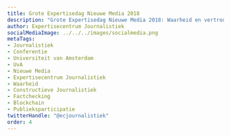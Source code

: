 ```yaml
---
title: Grote Expertisedag Nieuwe Media 2018
description: "Grote Expertisedag Nieuwe Media 2018: Waarheid en vertrouwen – Journalistiek die terugvecht"
author: Expertisecentrum Journalistiek
socialMediaImage: ../../../images/socialmedia.png
metaTags:
- Journalistiek
- Conferentie
- Universiteit van Amsterdam
- UvA
- Nieuwe Media
- Expertisecentrum Journalistiek
- Waarheid
- Constructieve Journalistiek
- Factchecking
- Blockchain
- Publieksparticipatie
twitterHandle: "@ecjournalistiek"
order: 4
---
```


